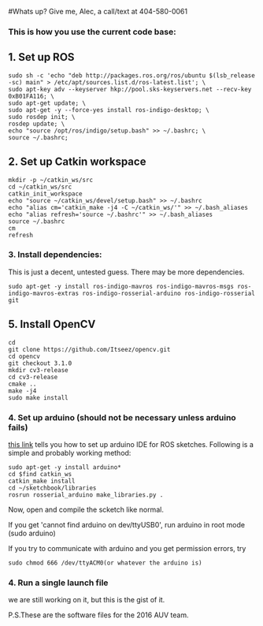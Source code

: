 #Whats up? Give me, Alec, a call/text at 404-580-0061
### This is how you use the current code base:
## 1. Set up ROS
```
sudo sh -c 'echo "deb http://packages.ros.org/ros/ubuntu $(lsb_release -sc) main" > /etc/apt/sources.list.d/ros-latest.list'; \
sudo apt-key adv --keyserver hkp://pool.sks-keyservers.net --recv-key 0xB01FA116; \
sudo apt-get update; \
sudo apt-get -y --force-yes install ros-indigo-desktop; \
sudo rosdep init; \
rosdep update; \
echo "source /opt/ros/indigo/setup.bash" >> ~/.bashrc; \
source ~/.bashrc;

```
## 2. Set up Catkin workspace
```
mkdir -p ~/catkin_ws/src
cd ~/catkin_ws/src
catkin_init_workspace
echo "source ~/catkin_ws/devel/setup.bash" >> ~/.bashrc
echo "alias cm='catkin_make -j4 -C ~/catkin_ws/'" >> ~/.bash_aliases
echo "alias refresh='source ~/.bashrc'" >> ~/.bash_aliases
source ~/.bashrc
cm
refresh

```
### 3. Install dependencies:
This is just a decent, untested guess. There may be more dependencies.

    sudo apt-get -y install ros-indigo-mavros ros-indigo-mavros-msgs ros-indigo-mavros-extras ros-indigo-rosserial-arduino ros-indigo-rosserial git

## 5. Install OpenCV
```
cd
git clone https://github.com/Itseez/opencv.git
cd opencv
git checkout 3.1.0
mkdir cv3-release
cd cv3-release
cmake ..
make -j4
sudo make install

```

### 4. Set up arduino (should not be necessary unless arduino fails)
[this link](http://wiki.ros.org/rosserial_arduino/Tutorials/Arduino%20IDE%20Setup)
tells you how to set up arduino IDE for ROS sketches. Following is a simple and probably working method:

    sudo apt-get -y install arduino*
    cd $find catkin_ws 
    catkin_make install
    cd ~/sketchbook/libraries
    rosrun rosserial_arduino make_libraries.py .
    


Now, open and compile the scketch like normal.

If you get 'cannot find arduino on dev/ttyUSB0', run arduino in root mode (sudo arduino)

If you try to communicate with arduino and you get permission errors, try

    sudo chmod 666 /dev/ttyACM0(or whatever the arduino is)
    
    
### 4. Run a single launch file
we are still working on it, but this is the gist of it.


P.S.These are the software files for the 2016 AUV team. 

